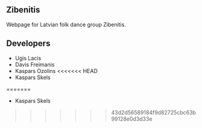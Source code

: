 Zibenitis
---

Webpage for Latvian folk dance group Zibenitis.

Developers
---

* Ugis Lacis
* Davis Freimanis
* Kaspars Ozolins
<<<<<<< HEAD
* Kaspars Skels


=======
* Kaspars Skels
>>>>>>> 43d2d56589184f9d82725cbc63b99128e0d3d33e
